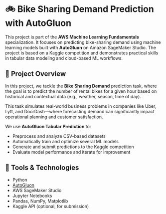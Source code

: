 # 🚲 Bike Sharing Demand Prediction with AutoGluon

This project is part of the **AWS Machine Learning Fundamentals** specialization. It focuses on predicting bike-sharing demand using machine learning models built with **AutoGluon** on Amazon SageMaker Studio. The project is based on a Kaggle competition and demonstrates practical skills in tabular data modeling and cloud-based ML workflows.

## 📌 Project Overview

In this project, we tackle the **Bike Sharing Demand** prediction task, where the goal is to predict the number of rental bikes for a given hour based on historical and contextual data (e.g., weather, season, time of day).

This task simulates real-world business problems in companies like Uber, Lyft, and DoorDash—where forecasting demand can significantly impact operational planning and customer satisfaction.

We use **AutoGluon Tabular Prediction** to:
- Preprocess and analyze CSV-based datasets
- Automatically train and optimize several ML models
- Generate and submit predictions to the Kaggle competition
- Evaluate model performance and iterate for improvement

## 🚀 Tools & Technologies

- Python
- [AutoGluon](https://auto.gluon.ai/)
- AWS SageMaker Studio
- Jupyter Notebooks
- Pandas, NumPy, Matplotlib
- Kaggle API (optional, for submission)



